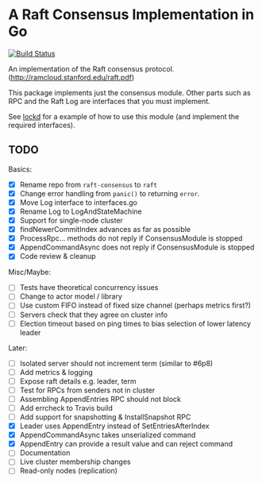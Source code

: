 # A Raft Consensus Implementation in Go

[![Build Status](https://travis-ci.org/divtxt/raft.svg?branch=master)](https://travis-ci.org/divtxt/raft)

An implementation of the Raft consensus protocol.
(<http://ramcloud.stanford.edu/raft.pdf>)

This package implements just the consensus module.
Other parts such as RPC and the Raft Log are interfaces that you must implement.

See [lockd](https://github.com/divtxt/lockd) for a example of how to use this module
(and implement the required interfaces).



## TODO


Basics:

- [x] Rename repo from `raft-consensus` to `raft`
- [x] Change error handling from `panic()` to returning `error`.
- [x] Move Log interface to interfaces.go
- [x] Rename Log to LogAndStateMachine
- [x] Support for single-node cluster
- [x] findNewerCommitIndex advances as far as possible
- [x] ProcessRpc... methods do not reply if ConsensusModule is stopped
- [x] AppendCommandAsync does not reply if ConsensusModule is stopped
- [x] Code review & cleanup

Misc/Maybe:

- [ ] Tests have theoretical concurrency issues
- [ ] Change to actor model / library
- [ ] Use custom FIFO instead of fixed size channel (perhaps metrics first?)
- [ ] Servers check that they agree on cluster info
- [ ] Election timeout based on ping times to bias selection of lower latency leader

Later:

- [ ] Isolated server should not increment term (similar to #6p8)
- [ ] Add metrics & logging
- [ ] Expose raft details e.g. leader, term
- [ ] Test for RPCs from senders not in cluster
- [ ] Assembling AppendEntries RPC should not block
- [ ] Add errcheck to Travis build
- [ ] Add support for snapshotting & InstallSnapshot RPC
- [x] Leader uses AppendEntry instead of SetEntriesAfterIndex
- [x] AppendCommandAsync takes unserialized command
- [x] AppendEntry can provide a result value and can reject command
- [ ] Documentation
- [ ] Live cluster membership changes
- [ ] Read-only nodes (replication)
